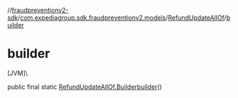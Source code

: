 //[fraudpreventionv2-sdk](../../../index.md)/[com.expediagroup.sdk.fraudpreventionv2.models](../index.md)/[RefundUpdateAllOf](index.md)/[builder](builder.md)

# builder

[JVM]\

public final static [RefundUpdateAllOf.Builder](-builder/index.md)[builder](builder.md)()
